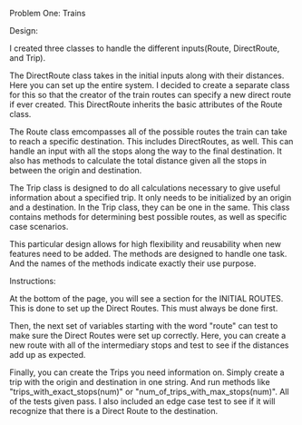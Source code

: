 Problem One: Trains

Design:

I created three classes to handle the different inputs(Route, DirectRoute, and Trip). 

The DirectRoute class takes in the initial inputs along with their distances. Here you can set up the entire system. I decided to create a separate class for this so that the creator of the train routes can specify a new direct route if ever created. This DirectRoute inherits the basic attributes of the Route class. 

The Route class emcompasses all of the possible routes the train can take to reach a specific destination. This includes DirectRoutes, as well. This can handle an input with all the stops along the way to the final destination. It also has methods to calculate the total distance given all the stops in between the origin and destination.

The Trip class is designed to do all calculations necessary to give useful information about a specified trip. It only needs to be initialized by an origin and a destination. In the Trip class, they can be one in the same. This class contains methods for determining best possible routes, as well as specific case scenarios.

This particular design allows for high flexibility and reusability when new features need to be added. The methods are designed to handle one task. And the names of the methods indicate exactly their use purpose. 


Instructions:

At the bottom of the page, you will see a section for the INITIAL ROUTES. This is done to set up the Direct Routes. This must always be done first. 

Then, the next set of variables starting with the word "route" can test to make sure the Direct Routes were set up correctly. Here, you can create a new route with all of the intermediary stops and test to see if the distances add up as expected.

Finally, you can create the Trips you need information on. Simply create a trip with the origin and destination in one string. And run methods like "trips_with_exact_stops(num)" or "num_of_trips_with_max_stops(num)". All of the tests given pass. I also included an edge case test to see if it will recognize that there is a Direct Route to the destination.